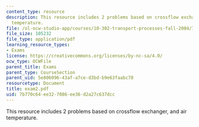 ```yaml
---
content_type: resource
description: This resource includes 2 problems based on crossflow exchanger, and air
  temperature.
file: /ol-ocw-studio-app/courses/10-302-transport-processes-fall-2004/7b770c64ee327086ee36d2a27c637dcc_exam2.pdf
file_size: 105232
file_type: application/pdf
learning_resource_types:
- Exams
license: https://creativecommons.org/licenses/by-nc-sa/4.0/
ocw_type: OCWFile
parent_title: Exams
parent_type: CourseSection
parent_uid: 5e806096-43af-a7ce-d3bd-b9e63faabc78
resourcetype: Document
title: exam2.pdf
uid: 7b770c64-ee32-7086-ee36-d2a27c637dcc
---
```

This resource includes 2 problems based on crossflow exchanger, and air temperature.